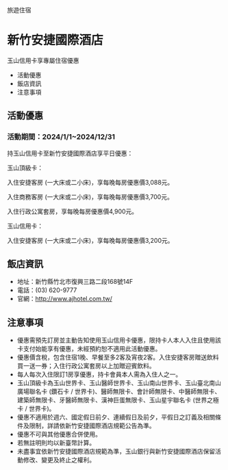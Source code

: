 旅遊住宿

# 新竹安捷國際酒店  

玉山信用卡享專屬住宿優惠

  * 活動優惠
  * 飯店資訊
  * 注意事項

## 活動優惠

### 活動期間：2024/1/1~2024/12/31

持玉山信用卡至新竹安捷國際酒店享平日優惠：

  

玉山頂級卡：

入住安捷客房 (一大床或二小床)，享每晚每房優惠價3,088元。

入住商務客房 (一大床或二小床)，享每晚每房優惠價3,700元。

入住行政公寓套房，享每晚每房優惠價4,900元。

  

玉山信用卡：

入住安捷客房 (一大床或二小床)，享每晚每房優惠價3,200元。

  

## 飯店資訊

  * 地址：新竹縣竹北市復興三路二段168號14F
  * 電話：(03) 620-9777
  * 官網：http://www.ajhotel.com.tw/

## 注意事項

  * 優惠需預先訂房並主動告知使用玉山信用卡優惠，限持卡人本人入住且使用該卡支付始能享有優惠，未經預約恕不適用此活動優惠。
  * 優惠價含稅，包含住宿1晚、早餐至多2客及宵夜2客。入住安捷客房贈送飲料買一送一券；入住行政公寓套房以上加贈迎賓飲料。
  * 每人每次入住限訂1房享優惠，持卡會員本人需為入住人之一。
  * 玉山頂級卡為玉山世界卡、玉山醫師世界卡、玉山南山世界卡、玉山臺北南山廣場聯名卡 (鑽石卡 / 世界卡)、醫師無限卡、會計師無限卡、中醫師無限卡、建築師無限卡、牙醫師無限卡、漢神巨蛋無限卡、玉山星宇聯名卡 (世界之極卡 / 世界卡)。
  * 優惠不適用於週六、國定假日前夕、連續假日及前夕，平假日之訂義及相關條件及限制，詳請依新竹安捷國際酒店規範公告為準。
  * 優惠不可與其他優惠合併使用。
  * 若無註明則均以新臺幣計算。
  * 未盡事宜依新竹安捷國際酒店規範為準，玉山銀行與新竹安捷國際酒店保留活動修改、變更及終止之權利。

